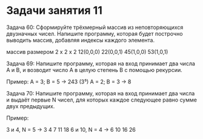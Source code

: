 # Задачи занятия 11

Задача 60: Сформируйте трёхмерный массив из неповторяющихся двузначных чисел. 
Напишите программу, которая будет построчно выводить массив, добавляя индексы каждого элемента.

массив размером 2 x 2 x 2
12(0,0,0) 22(0,0,1) 
45(1,0,0) 53(1,0,1)



Задача 69: Напишите программу, которая на вход принимает два числа A и B, и возводит число А в целую степень B с помощью рекурсии.

Пример:
A = 3; B = 5 -> 243 (3⁵)
A = 2; B = 3 -> 8


Задача 70: Напишите программу, которая на вход принимает два числа и выдаёт первые N чисел, для которых каждое следующее равно сумме двух предыдущих.

Пример:

3 и 4, N = 5 -> 3 4 7 11 18
6 и 10, N = 4 -> 6 10 16 26 
